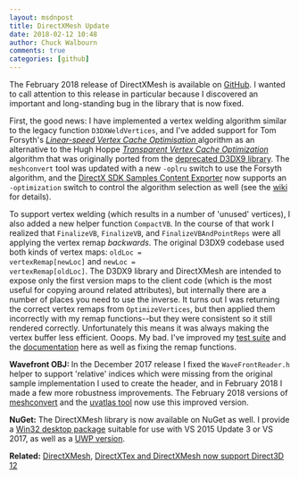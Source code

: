 ```yaml
---
layout: msdnpost
title: DirectXMesh Update
date: 2018-02-12 10:48
author: Chuck Walbourn
comments: true
categories: [github]
---
```

The February 2018 release of DirectXMesh is available on <a href="https://github.com/Microsoft/DirectXMesh/releases">GitHub</a>. I wanted to call attention to this release in particular because I discovered an important and long-standing bug in the library that is now fixed.
<!--more-->

First, the good news: I have implemented a vertex welding algorithm similar to the legacy function <code>D3DXWeldVertices</code>, and I've added support for Tom Forsyth's <a href="https://tomforsyth1000.github.io/papers/fast_vert_cache_opt.html"><em>Linear-speed Vertex Cache Optimisation </em></a>algorithm as an alternative to the Hugh Hoppe <a href="http://hhoppe.com/proj/tvc/"><em>Transparent Vertex Cache</em><em> Optimization</em></a> algorithm that was originally ported from the <a href="https://docs.microsoft.com/en-us/windows/desktop/directx-sdk--august-2009-">deprecated D3DX9 library</a>. The <code>meshconvert</code> tool was updated with a new <code>-oplru</code> switch to use the Forsyth algorithm, and the <a href="https://github.com/walbourn/contentexporter/releases">DirectX SDK Samples Content Exporter</a> now supports an <code>-optimization</code> switch to control the algorithm selection as well (see the <a href="https://github.com/walbourn/contentexporter/wiki/Options">wiki</a> for details).

To support vertex welding (which results in a number of 'unused' vertices), I also added a new helper function <code>CompactVB</code>. In the course of that work I realized that <code>FinalizeVB</code>, <code>FinalizeVB</code>, and <code>FinalizeVBAndPointReps</code> were all applying the vertex remap <em>backwards</em>. The original D3DX9 codebase used both kinds of vertex maps: <code>oldLoc = vertexRemap[newLoc]</code> and <code>newLoc = vertexRemap[oldLoc]</code>. The D3DX9 library and DirectXMesh are intended to expose only the first version maps to the client code (which is the most useful for copying around related attributes), but internally there are a number of places you need to use the inverse. It turns out I was returning the correct vertex remaps from <code>OptimizeVertices</code>, but then applied them incorrectly with my remap functions--but they were consistent so it still rendered correctly. Unfortunately this means it was always making the vertex buffer less efficient. Ooops. My bad. I've improved my <a href="https://github.com/walbourn/directxmeshtest">test suite</a> and the <a href="https://github.com/Microsoft/DirectXMesh/wiki">documentation</a> here as well as fixing the remap functions.

<strong>Wavefront OBJ: </strong>In the December 2017 release I fixed the <code>WaveFrontReader.h</code> helper to support 'relative' indices which were missing from the original sample implementation I used to create the header, and in February 2018 I made a few more robustness improvements. The February 2018 versions of <a href="https://github.com/Microsoft/DirectXMesh/wiki/Meshconvert">meshconvert</a> and the <a href="https://github.com/Microsoft/UVAtlas/wiki/UVAtlasTool">uvatlas tool</a> now use this improved version.

<strong>NuGet:</strong> The DirectXMesh library is now available on NuGet as well. I provide a <a href="https://www.nuget.org/packages/directxmesh_desktop_2015/">Win32 desktop package</a> suitable for use with VS 2015 Update 3 or VS 2017, as well as a <a href="https://www.nuget.org/packages/directxmesh_uwp/">UWP version</a>.

<strong>Related:</strong> <a href="https://walbourn.github.io/directxmesh/">DirectXMesh</a>, <a href="https://walbourn.github.io/directxtex-and-directxmesh-now-support-direct3d-12/">DirectXTex and DirectXMesh now support Direct3D 12</a>
